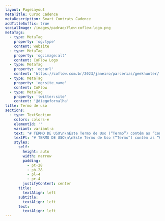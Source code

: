 ```yaml
---
layout: PageLayout
metaTitle: Curso Cadence
metaDescription: Smart Contrats Cadence
addTitleSuffix: true
socialImage: /images/padrao/flow-coflow-logo.png
metaTags:
  - type: MetaTag
    property: 'og:type'
    content: website
  - type: MetaTag
    property: 'og:image:alt'
    content: CoFlow Logo
  - type: MetaTag
    property: 'og:url'
    content: 'https://coflow.com.br/2023/janeiro/parcerias/geekhunter/'
  - type: MetaTag
    property: 'og:site_name'
    content: CoFlow
  - type: MetaTag
    property: 'twitter:site'
    content: '@diegofornalha'
title: Termo de uso
sections:
  - type: TextSection
    colors: colors-e
    elementId: ''
    variant: variant-a
    text: "# TERMO DE USO\n\nEste Termo de Uso (“Termo”) contém as “Condições Gerais de Uso”, dos serviços oferecidos pela Coflow, sociedade empresária limitada, constituída e existente de acordo com as leis da República Federativa do Brasil, doravante denominada simplesmente “Coflow”, por meio do site www.coflow.com.br\n\nEste Termo foi elaborado em conformidade com a Lei nº 8.078/90 (Código de Defesa do Consumidor), a Lei nº 12.965/14 (Marco Civil da Internet), a Lei Geral de Proteção de Dados (Lei º 13.709/18) e o Decreto 7.962/2013.\n\nATENÇÃO: LEIA ESTE “TERMO” CUIDADOSAMENTE ANTES DE EFETUAR O CADASTRO NA “Coflow”. QUALQUER PESSOA, LEGALMENTE CAPAZ QUE UTILIZE OS SERVIÇOS DA “Coflow” DECLARA ACEITAR ESTE “TERMO” E TODAS AS POLÍTICAS E PRINCÍPIOS QUE O REGEM.\n\nA UTILIZAÇÃO DOS SERVIÇOS OFERECIDOS PELA “Coflow” IMPLICA NA IMEDIATA DECLARAÇÃO DE ANUÊNCIA DESTE “TERMO” E SEU CONTEÚDO. ESTE “TERMO” CONSTITUI UM DOCUMENTO EXCLUSIVO ENTRE “Coflow” E SEUS “USUÁRIOS”, SUBSTITUINDO, DESTE MODO, TODOS OS ACORDOS, REPRESENTAÇÕES, GARANTIAS E ENTENDIMENTOS ANTERIORES COM RELAÇÃO À “Coflow”, SEUS CONTEÚDOS, PRODUTOS OU SERVIÇOS FORNECIDOS POR OU POR MEIO DA “PLATAFORMA”.\n\nOS “USUÁRIOS” MENORES DE 18 ANOS DE IDADE SOMENTE PODERÃO EFETUAR O REGISTRO OU CADASTRO NA “PLATAFORMA” DESDE QUE DEVIDAMENTE REPRESENTADOS OU ASSISTIDOS, CONFORME PREVISTO NOS ARTS. 1.634 E 1.690 DO CÓDIGO CIVIL, POR SEUS REPRESENTANTES OU ASSISTENTES LEGAIS, DEVENDO ESSES SEREM RESPONSÁVEIS NA ESFERA CÍVEL POR TODO E QUALQUER ATO PRATICADO PELOS MENORES QUANDO DA UTILIZAÇÃO DESTA “PLATAFORMA”.\n\nOS REPRESENTANTES LEGAIS SERÃO RESPONSÁVEIS, POR TODO E QUALQUER ATO ILÍCITO OU CRIMINOSO PRATICADO PELOS MENORES QUANDO DA UTILIZAÇÃO DA “PLATAFORMA”.\n\nEste Termo está disponível ao final da página principal do Site e no link Termo de Uso, para verificação de qualquer consumidor, independentemente de cadastro prévio na PLATAFORMA.\n\nCaso deseje se cadastrar, acessar e utilizar as demais páginas ou recursos da PLATAFORMA, leia atentamente as condições abaixo e confirme sua anuência ao se registrar na PLATAFORMA:\n\n# 1.DOS TERMOS DEFINIDOS\n\nAs palavras em letra maiúscula utilizadas no texto deste TERMO terão o significado abaixo, quando um significado não lhe for atribuído no próprio texto. Os termos utilizados no singular ou no plural terão o mesmo significado.\n\n# 2.COMO FUNCIONA A PLATAFORMA?\n\nA PLATAFORMA consiste em um serviço especializado com objetivo de distribuição de conteúdos relacionados a educação, onde temos uma serie de videos gravados e conteudos ao vivo para o usuário.\n\n# 3.DO CADASTRO E DA UTILIZAÇÃO DA PLATAFORMA\n\n3.1.Somente as pessoas físicas que tenham plena capacidade legal estão autorizadas a participar da PLATAFORMA. Pessoas que não gozem dessa capacidade, dentre estas os menores de idade, deverão estar assistidos por seu representante legal.\_\_\n\n3.2.Somente terão acesso à PLATAFORMA os USUÁRIOS que aceitarem o presente TERMO e efetuarem seu cadastro na PLATAFORMA. Ao cadastrar-se, o USUÁRIO concorda que forneceu informações verídicas, completas e atualizadas, conforme solicitado no formulário inicialmente preenchido, não estando a Coflow obrigada a fiscalizar ou controlar a veracidade das informações fornecidas. O USUÁRIO responsabiliza-se, civil e criminalmente, pela veracidade das informações prestadas à Coflow.\_\n\n3.2.1.Ao cadastrar-se o USUÁRIO concorda em receber mensagens, e-mails, SMS ou qualquer outra forma de comunicação sobre os SERVIÇOS prestados pela Coflow. O USUÁRIO poderá descadastrar-se ou desabilitar os serviços de mensagem a qualquer momento por meio de solicitação escrita ao seguinte endereço de e-mail: suporte@coflow.com.br\n\n3.2.2.A Coflow se reserva ainda o direito de utilizar todos os meios legais e possíveis para identificar seus USUÁRIOS, bem como de solicitar, a qualquer momento, dados adicionais e documentos que considere necessários, a seu exclusivo critério, com a finalidade de verificar os dados cadastrais informados.\n\n3.3.A Coflow não se responsabiliza por qualquer dano que resulte da divulgação da senha do USUÁRIO a terceiros. O USUÁRIO será o único responsável pela guarda da senha de acesso à PLATAFORMA.\n\n3.3.1.É vedada a transferência, cessão, comodato ou qualquer tipo de empréstimo, por qualquer forma, do cadastro do USUÁRIO a terceiros. O cadastro do USUÁRIO é pessoal e intransferível.\n\n# 4.DA LICENÇA\n\n4.1.A Coflow concede ao USUÁRIO uma licença limitada, pessoal, não exclusiva, não transferível, não comercial e plenamente revogável, para usar a PLATAFORMA em seu celular ou computador em conformidade com as condições previstas neste TERMO. A Coflow reserva a si todos os direitos à PLATAFORMA não expressamente concedidos aqui.\n\n4.2.A Coflow não se responsabiliza por danos sofridos pelo USUÁRIO em razão de cópia, transferência, distribuição ou qualquer outra forma de utilização de conteúdo protegido disponibilizado na PLATAFORMA.\n\n4.3.O USUÁRIO cede à Coflow, por definitiva transferência, em caráter não exclusivo, todos os direitos e faculdades que no seu conjunto constituem o direito de imagem do USUÁRIO bem como de qualquer conteúdo criado no âmbito da PLATAFORMA, em todos os seus aspectos, manifestações e aplicações diretas ou indiretas, processos de reprodução e divulgação ou extensões e ampliações, com todas as faculdades de exploração comercial e industrial que forem necessárias para o exercício dos direitos cedidos, tanto no Brasil quanto no exterior.\n\n4.4.Ao utilizar a PLATAFORMA ora licenciada de acordo com os termos e condições deste TERMO, o USUÁRIO concorda com as regras de seu funcionamento e todas as suas funcionalidades.\n\n# 5.DA LIMITAÇÃO DE RESPONSABILIDADE\n\n5.1.A Coflow não garante ou atesta a veracidade das informações fornecidas por seus USUÁRIOS.\n\n5.2.O USUÁRIO é o único responsável pelas informações e opiniões divulgadas na PLATAFORMA.\n\n5.3.A Coflow não garante que a PLATAFORMA estará disponível ininterruptamente, que estará sempre livre de erros, não podendo, por conseguinte, ser responsabilizada por danos causados aos USUÁRIOS em virtude de qualquer interrupção no funcionamento da PLATAFORMA.\n\n5.4.O USUÁRIO concorda também que a Coflow não responderá por quaisquer danos ou prejuízos causados a seu aparelho celular ou qualquer outro equipamento eletrônico, como resultado do uso da PLATAFORMA.\n\n5.5.A Coflow não será responsável por erros ou inconsistências no fornecimento de informações por outros sistemas independentes.\n\n5.6.O USUÁRIO concorda em indenizar e/ou isentar a Coflow e seus representantes em caso de quaisquer reclamações, processos, perdas, responsabilidades, danos e despesas, incluindo honorários advocatícios razoáveis e custas judiciais resultantes dos danos que causar à Coflow.\n\n5.7.A Coflow não se responsabiliza pelo conteúdo da Coflow, pelas comunicações estabelecidas entre os USUÁRIOS, nem garante ou faz qualquer representação relativa à precisão, aos resultados prováveis ou à confiabilidade do uso dos materiais em seu site ou de outra forma relacionado a esses materiais ou em sites vinculados a este site.\n\n5.8.Os materiais exibidos no site da Coflow podem incluir erros técnicos, tipográficos ou fotográficos. Coflow não garante que qualquer material em seu site seja preciso, completo ou atual. Coflow pode fazer alterações nos materiais contidos em seu site a qualquer momento, sem aviso prévio.\n\n# 6.OBRIGAÇÕES, RESPONSABILIDADES E RISCOS DO USUÁRIO\n\n6.1.O USUÁRIO atesta que utiliza os serviços da PLATAFORMA por sua livre e desimpedida escolha e reconhece e aceita como de sua inteira responsabilidade e risco a utilização da PLATAFORMA.\_\n\n6.2.O USUÁRIO deverá utilizar os cuidados necessários quanto à divulgação de quaisquer informações pessoais que sejam públicas ou visíveis a outros USUÁRIOS para resguardar-se de roubos, furtos, dentre outros crimes.\n\n6.3.O USUÁRIO reconhece e declara que compreende e tem consciência de todos os riscos envolvidos na utilização da PLATAFORMA e na contratação dos serviços, se comprometendo a tomar os cuidados razoavelmente esperados de alguém que utiliza um serviço dessa natureza.\n\n6.3.1.O USUÁRIO reconhece que o cadastro de Coflow, implica na revelação de todas as informações apostas no Coflow pelo próprio USUÁRIO para Coflow.\n\n6.3.2.O USUÁRIO tem ciência de que as informações disponibilizadas no site poderão ser compartilhadas com as EMPRESAS, sem necessidade de concordância ou manifestação expressa.\n\n6.4.Coflow não analisou todos os sites vinculados ao seu site e não é responsável pelo conteúdo de nenhum site vinculado. A inclusão de qualquer link não implica endosso por Coflow do site. O uso de qualquer site vinculado é por conta e risco do usuário.\n\n# 7.DAS VIOLAÇÕES E EXCLUSÃO DOS SERVIÇOS\n\n7.1.A Coflow poderá remover, bloquear, excluir do seu sistema qualquer conteúdo considerado, a seu exclusivo critério, como ilegal, ofensivo, calunioso, difamatório, pornográfico, obsceno ou ainda que viole qualquer conteúdo de propriedade autoral ou intelectual, ressaltando que condutas consideradas reprováveis, a exclusivo critério do Coflow, poderão resultar no cancelamento e bloqueio da conta do USUÁRIO, sem prejuízo da tomada de quaisquer medidas legais cabíveis para reparação de eventuais danos, apuração de responsabilidade e/ou qualquer outra hipótese que demande atuação judicial, administrativa ou policial.\n\n7.2.Qualquer ação descrita na cláusula anterior, quando efetuada pela Coflow, será precedida por uma notificação por e-mail para que o USUÁRIO esteja devidamente informado sobre as ações tomadas pela Coflow.\n\n7.3.Em caso de qualquer ato ilícito ou criminoso, assédio, ou qualquer outro ato ou omissão que possa causar dano ao USUÁRIO, a Coflow deverá ser comunicada imediatamente sobre o ocorrido para que possa tomar as medidas que considerar necessárias. Em hipótese alguma a Coflow poderá divulgar informações pessoais de seus USUÁRIOS em virtude de solicitação do USUÁRIO que alegar ter sido lesado por outro USUÁRIO, exceto mediante apresentação da correspondente solicitação pela autoridade legal competente no uso de suas atribuições. Orientamos, portanto, que o USUÁRIO lesado informe o ocorrido para as autoridades competentes para que estas tomem as medidas necessárias para resolução do problema.\n\n7.4.A Coflow poderá notificar, suspender ou cancelar, temporária ou definitivamente, a conta de um USUÁRIO, a qualquer tempo, e tomar as medidas legais cabíveis, inclusive encaminhar os dados pertinentes à autoridade competente para que esta tome as medidas legais cabíveis, caso: (i) constate a violação de quaisquer das declarações, garantias e obrigações que constam deste TERMO ou de quaisquer políticas e regras adjacentes a ele; (ii) suspeite que estejam sendo praticados atos fraudulentos ou dolosos; ou (iii) suspeite que as atividades e atitudes tenham causado ou possam vir a causar algum dano a terceiros ou à própria Coflow, a seu exclusivo critério. O USUÁRIO não fará jus a qualquer indenização ou compensação pelo cancelamento ou suspensão de sua conta na PLATAFORMA.\n\n# 8.DA COBRANÇA DO SERVIÇO\n\n8.1.Os SERVIÇOS serão oferecidos aos USUÁRIOS da seguinte maneira:\n\nVia plataforma digital (Aplicativo e Site), e-mails e outros canais de comunicação.\n\n# 9.CONDIÇÕES GERAIS\n\n9.1.A Coflow concede ao USUÁRIO uma licença limitada, pessoal, não exclusiva, não transferível, não comercial e plenamente revogável, para usar o SITE em seu celular ou computador em conformidade com as condições previstas neste TERMO. A Coflow reserva-se todos os direitos ao SITE não expressamente concedidos aqui.\n\n9.2.A disponibilização do site tem prazo indeterminado, podendo ser suspensa ou interrompida a qualquer tempo, independente de notificação prévia.\n\n9.3.Este TERMO não gera nenhum contrato de sociedade, de mandato, franquia ou relação de trabalho entre a Coflow e os USUÁRIOS.\n\n9.4.Este TERMO pode ser modificado pela Coflow a qualquer momento, de forma unilateral. As modificações entrarão em vigor automaticamente na data da publicação da nova versão do TERMO no SITE, devendo ficar disponível a todos os USUÁRIOS.\n\n9.5.Este TERMO será regido e interpretado de acordo com as leis da República Federativa do Brasil e quaisquer disputas oriundas do presente Termo que não puderem ser amigavelmente solucionadas pelas Partes, deverão ser submetidas ao foro da Comarca do Rio de Janeiro, Estado do Rio de Janeiro.\n\n9.6.Ao cadastrar-se como USUÁRIO no SITE e aceitar eletronicamente o presente TERMO, por meio do clique no botão “Aceito os termos de uso”, o USUÁRIO declara automaticamente e incondicionalmente estar de acordo com este TERMO e todas as demais políticas e regras disponibilizadas no SITE.\n\n9.7.Caso qualquer cláusula, termo ou disposição deste TERMO seja declarada nula, tal nulidade não afetará quaisquer outras cláusulas, termos ou disposições aqui contidas, as quais permanecerão em pleno vigor e efeito.\n\n9.8.A tolerância por qualquer uma das Partes com relação a qualquer violação do presente TERMO ou sua omissão no exercício de qualquer direito outorgado pelo mesmo, não será considerado como novação ou renúncia em relação a qualquer violação futura, seja semelhante ou não, ou ao exercício por qualquer uma das partes de qualquer direito futuro conferido por este TERMO.\n\n9.9.O USUÁRIO concorda que os logotipos, marcas, insígnias, fotos, imagens, descrições, textos, layout, símbolos, sinais distintivos, manual(ais) e quaisquer outros materiais correlatos ao SITE e/ou do APLICATIVO da Coflow, constituem, conforme o caso, direitos autorais, segredos de negócio, e/ou direitos de propriedade da Coflow, sendo tais direitos protegidos pela legislação nacional e internacional aplicável à propriedade intelectual e autoral, especialmente no tocante às Leis nºs 9.279/96, 9.609/98 e 9.610/98.\n\n9.10.Este TERMO supera quaisquer acordos, verbais ou escritos, anteriormente mantidos entre as Partes.\n\nCaso reste qualquer dúvida a respeito do conteúdo do presente instrumento, por favor, contate:\n\n\_\n\nCOFLOW\n\nTel.: +55 (21) 997806363\n\nEmail: suporte@coflow.com.br\n"
    textPt: "# TERMO DE USO\n\nEste Termo de Uso (“Termo”) contém as “Condições Gerais de Uso”, dos serviços oferecidos pela Coflow, sociedade empresária limitada, constituída e existente de acordo com as leis da República Federativa do Brasil, com sede na Rua Arizona nº 1366, cj 82, CEP: 04567-900, Cidade Monções, São Paulo – SP, inscrita no CNPJ/ME sob nº 33.229.343/0001-81 doravante denominada simplesmente “Coflow”, por meio do site www.coflow.com.br\n\nEste Termo foi elaborado em conformidade com a Lei nº 8.078/90 (Código de Defesa do Consumidor), a Lei nº 12.965/14 (Marco Civil da Internet), a Lei Geral de Proteção de Dados (Lei º 13.709/18) e o Decreto 7.962/2013.\n\nATENÇÃO: LEIA ESTE “TERMO” CUIDADOSAMENTE ANTES DE EFETUAR O CADASTRO NA “Coflow”. QUALQUER PESSOA, LEGALMENTE CAPAZ QUE UTILIZE OS SERVIÇOS DA “Coflow” DECLARA ACEITAR ESTE “TERMO” E TODAS AS POLÍTICAS E PRINCÍPIOS QUE O REGEM.\n\nA UTILIZAÇÃO DOS SERVIÇOS OFERECIDOS PELA “Coflow” IMPLICA NA IMEDIATA DECLARAÇÃO DE ANUÊNCIA DESTE “TERMO” E SEU CONTEÚDO. ESTE “TERMO” CONSTITUI UM DOCUMENTO EXCLUSIVO ENTRE “Coflow” E SEUS “USUÁRIOS”, SUBSTITUINDO, DESTE MODO, TODOS OS ACORDOS, REPRESENTAÇÕES, GARANTIAS E ENTENDIMENTOS ANTERIORES COM RELAÇÃO À “Coflow”, SEUS CONTEÚDOS, PRODUTOS OU SERVIÇOS FORNECIDOS POR OU POR MEIO DA “PLATAFORMA”.\n\nOS “USUÁRIOS” MENORES DE 18 ANOS DE IDADE SOMENTE PODERÃO EFETUAR O REGISTRO OU CADASTRO NA “PLATAFORMA” DESDE QUE DEVIDAMENTE REPRESENTADOS OU ASSISTIDOS, CONFORME PREVISTO NOS ARTS. 1.634 E 1.690 DO CÓDIGO CIVIL, POR SEUS REPRESENTANTES OU ASSISTENTES LEGAIS, DEVENDO ESSES SEREM RESPONSÁVEIS NA ESFERA CÍVEL POR TODO E QUALQUER ATO PRATICADO PELOS MENORES QUANDO DA UTILIZAÇÃO DESTA “PLATAFORMA”.\n\nOS REPRESENTANTES LEGAIS SERÃO RESPONSÁVEIS, POR TODO E QUALQUER ATO ILÍCITO OU CRIMINOSO PRATICADO PELOS MENORES QUANDO DA UTILIZAÇÃO DA “PLATAFORMA”.\n\nEste Termo está disponível ao final da página principal do Site e no link Termo de Uso, para verificação de qualquer consumidor, independentemente de cadastro prévio na PLATAFORMA.\n\nCaso deseje se cadastrar, acessar e utilizar as demais páginas ou recursos da PLATAFORMA, leia atentamente as condições abaixo e confirme sua anuência ao se registrar na PLATAFORMA:\n\n# 1.DOS TERMOS DEFINIDOS\n\nAs palavras em letra maiúscula utilizadas no texto deste TERMO terão o significado abaixo, quando um significado não lhe for atribuído no próprio texto. Os termos utilizados no singular ou no plural terão o mesmo significado.\n\n# 2.COMO FUNCIONA A PLATAFORMA?\n\nA PLATAFORMA consiste em um serviço especializado com objetivo de distribuição de conteúdos relacionados a educação, onde temos uma serie de videos gravados e conteudos ao vivo para o usuário.\n\n# 3.DO CADASTRO E DA UTILIZAÇÃO DA PLATAFORMA\n\n3.1.Somente as pessoas físicas que tenham plena capacidade legal estão autorizadas a participar da PLATAFORMA. Pessoas que não gozem dessa capacidade, dentre estas os menores de idade, deverão estar assistidos por seu representante legal.\_\_\n\n3.2.Somente terão acesso à PLATAFORMA os USUÁRIOS que aceitarem o presente TERMO e efetuarem seu cadastro na PLATAFORMA. Ao cadastrar-se, o USUÁRIO concorda que forneceu informações verídicas, completas e atualizadas, conforme solicitado no formulário inicialmente preenchido, não estando a Coflow obrigada a fiscalizar ou controlar a veracidade das informações fornecidas. O USUÁRIO responsabiliza-se, civil e criminalmente, pela veracidade das informações prestadas à Coflow.\_\n\n3.2.1.Ao cadastrar-se o USUÁRIO concorda em receber mensagens, e-mails, SMS ou qualquer outra forma de comunicação sobre os SERVIÇOS prestados pela Coflow. O USUÁRIO poderá descadastrar-se ou desabilitar os serviços de mensagem a qualquer momento por meio de solicitação escrita ao seguinte endereço de e-mail: suporte@coflow.com.br\n\n3.2.2.A Coflow se reserva ainda o direito de utilizar todos os meios legais e possíveis para identificar seus USUÁRIOS, bem como de solicitar, a qualquer momento, dados adicionais e documentos que considere necessários, a seu exclusivo critério, com a finalidade de verificar os dados cadastrais informados.\n\n3.3.A Coflow não se responsabiliza por qualquer dano que resulte da divulgação da senha do USUÁRIO a terceiros. O USUÁRIO será o único responsável pela guarda da senha de acesso à PLATAFORMA.\n\n3.3.1.É vedada a transferência, cessão, comodato ou qualquer tipo de empréstimo, por qualquer forma, do cadastro do USUÁRIO a terceiros. O cadastro do USUÁRIO é pessoal e intransferível.\n\n# 4.DA LICENÇA\n\n4.1.A Coflow concede ao USUÁRIO uma licença limitada, pessoal, não exclusiva, não transferível, não comercial e plenamente revogável, para usar a PLATAFORMA em seu celular ou computador em conformidade com as condições previstas neste TERMO. A Coflow reserva a si todos os direitos à PLATAFORMA não expressamente concedidos aqui.\n\n4.2.A Coflow não se responsabiliza por danos sofridos pelo USUÁRIO em razão de cópia, transferência, distribuição ou qualquer outra forma de utilização de conteúdo protegido disponibilizado na PLATAFORMA.\n\n4.3.O USUÁRIO cede à Coflow, por definitiva transferência, em caráter não exclusivo, todos os direitos e faculdades que no seu conjunto constituem o direito de imagem do USUÁRIO bem como de qualquer conteúdo criado no âmbito da PLATAFORMA, em todos os seus aspectos, manifestações e aplicações diretas ou indiretas, processos de reprodução e divulgação ou extensões e ampliações, com todas as faculdades de exploração comercial e industrial que forem necessárias para o exercício dos direitos cedidos, tanto no Brasil quanto no exterior.\n\n4.4.Ao utilizar a PLATAFORMA ora licenciada de acordo com os termos e condições deste TERMO, o USUÁRIO concorda com as regras de seu funcionamento e todas as suas funcionalidades.\n\n# 5.DA LIMITAÇÃO DE RESPONSABILIDADE\n\n5.1.A Coflow não garante ou atesta a veracidade das informações fornecidas por seus USUÁRIOS.\n\n5.2.O USUÁRIO é o único responsável pelas informações e opiniões divulgadas na PLATAFORMA.\n\n5.3.A Coflow não garante que a PLATAFORMA estará disponível ininterruptamente, que estará sempre livre de erros, não podendo, por conseguinte, ser responsabilizada por danos causados aos USUÁRIOS em virtude de qualquer interrupção no funcionamento da PLATAFORMA.\n\n5.4.O USUÁRIO concorda também que a Coflow não responderá por quaisquer danos ou prejuízos causados a seu aparelho celular ou qualquer outro equipamento eletrônico, como resultado do uso da PLATAFORMA.\n\n5.5.A Coflow não será responsável por erros ou inconsistências no fornecimento de informações por outros sistemas independentes.\n\n5.6.O USUÁRIO concorda em indenizar e/ou isentar a Coflow e seus representantes em caso de quaisquer reclamações, processos, perdas, responsabilidades, danos e despesas, incluindo honorários advocatícios razoáveis e custas judiciais resultantes dos danos que causar à Coflow.\n\n5.7.A Coflow não se responsabiliza pelo conteúdo da Coflow, pelas comunicações estabelecidas entre os USUÁRIOS, nem garante ou faz qualquer representação relativa à precisão, aos resultados prováveis ou à confiabilidade do uso dos materiais em seu site ou de outra forma relacionado a esses materiais ou em sites vinculados a este site.\n\n5.8.Os materiais exibidos no site da Coflow podem incluir erros técnicos, tipográficos ou fotográficos. Coflow não garante que qualquer material em seu site seja preciso, completo ou atual. Coflow pode fazer alterações nos materiais contidos em seu site a qualquer momento, sem aviso prévio.\n\n# 6.OBRIGAÇÕES, RESPONSABILIDADES E RISCOS DO USUÁRIO\n\n6.1.O USUÁRIO atesta que utiliza os serviços da PLATAFORMA por sua livre e desimpedida escolha e reconhece e aceita como de sua inteira responsabilidade e risco a utilização da PLATAFORMA.\_\n\n6.2.O USUÁRIO deverá utilizar os cuidados necessários quanto à divulgação de quaisquer informações pessoais que sejam públicas ou visíveis a outros USUÁRIOS para resguardar-se de roubos, furtos, dentre outros crimes.\n\n6.3.O USUÁRIO reconhece e declara que compreende e tem consciência de todos os riscos envolvidos na utilização da PLATAFORMA e na contratação dos serviços, se comprometendo a tomar os cuidados razoavelmente esperados de alguém que utiliza um serviço dessa natureza.\n\n6.3.1.O USUÁRIO reconhece que o cadastro de Coflow, implica na revelação de todas as informações apostas no Coflow pelo próprio USUÁRIO para Coflow.\n\n6.3.2.O USUÁRIO tem ciência de que as informações disponibilizadas no site poderão ser compartilhadas com as EMPRESAS, sem necessidade de concordância ou manifestação expressa.\n\n6.4.Coflow não analisou todos os sites vinculados ao seu site e não é responsável pelo conteúdo de nenhum site vinculado. A inclusão de qualquer link não implica endosso por Coflow do site. O uso de qualquer site vinculado é por conta e risco do usuário.\n\n# 7.DAS VIOLAÇÕES E EXCLUSÃO DOS SERVIÇOS\n\n7.1.A Coflow poderá remover, bloquear, excluir do seu sistema qualquer conteúdo considerado, a seu exclusivo critério, como ilegal, ofensivo, calunioso, difamatório, pornográfico, obsceno ou ainda que viole qualquer conteúdo de propriedade autoral ou intelectual, ressaltando que condutas consideradas reprováveis, a exclusivo critério do Coflow, poderão resultar no cancelamento e bloqueio da conta do USUÁRIO, sem prejuízo da tomada de quaisquer medidas legais cabíveis para reparação de eventuais danos, apuração de responsabilidade e/ou qualquer outra hipótese que demande atuação judicial, administrativa ou policial.\n\n7.2.Qualquer ação descrita na cláusula anterior, quando efetuada pela Coflow, será precedida por uma notificação por e-mail para que o USUÁRIO esteja devidamente informado sobre as ações tomadas pela Coflow.\n\n7.3.Em caso de qualquer ato ilícito ou criminoso, assédio, ou qualquer outro ato ou omissão que possa causar dano ao USUÁRIO, a Coflow deverá ser comunicada imediatamente sobre o ocorrido para que possa tomar as medidas que considerar necessárias. Em hipótese alguma a Coflow poderá divulgar informações pessoais de seus USUÁRIOS em virtude de solicitação do USUÁRIO que alegar ter sido lesado por outro USUÁRIO, exceto mediante apresentação da correspondente solicitação pela autoridade legal competente no uso de suas atribuições. Orientamos, portanto, que o USUÁRIO lesado informe o ocorrido para as autoridades competentes para que estas tomem as medidas necessárias para resolução do problema.\n\n7.4.A Coflow poderá notificar, suspender ou cancelar, temporária ou definitivamente, a conta de um USUÁRIO, a qualquer tempo, e tomar as medidas legais cabíveis, inclusive encaminhar os dados pertinentes à autoridade competente para que esta tome as medidas legais cabíveis, caso: (i) constate a violação de quaisquer das declarações, garantias e obrigações que constam deste TERMO ou de quaisquer políticas e regras adjacentes a ele; (ii) suspeite que estejam sendo praticados atos fraudulentos ou dolosos; ou (iii) suspeite que as atividades e atitudes tenham causado ou possam vir a causar algum dano a terceiros ou à própria Coflow, a seu exclusivo critério. O USUÁRIO não fará jus a qualquer indenização ou compensação pelo cancelamento ou suspensão de sua conta na PLATAFORMA.\n\n# 8.DA COBRANÇA DO SERVIÇO\n\n8.1.Os SERVIÇOS serão oferecidos aos USUÁRIOS da seguinte maneira:\n\nVia plataforma digital (Aplicativo e Site), e-mails e outros canais de comunicação.\n\n# 9.CONDIÇÕES GERAIS\n\n9.1.A Coflow concede ao USUÁRIO uma licença limitada, pessoal, não exclusiva, não transferível, não comercial e plenamente revogável, para usar o SITE em seu celular ou computador em conformidade com as condições previstas neste TERMO. A Coflow reserva-se todos os direitos ao SITE não expressamente concedidos aqui.\n\n9.2.A disponibilização do site tem prazo indeterminado, podendo ser suspensa ou interrompida a qualquer tempo, independente de notificação prévia.\n\n9.3.Este TERMO não gera nenhum contrato de sociedade, de mandato, franquia ou relação de trabalho entre a Coflow e os USUÁRIOS.\n\n9.4.Este TERMO pode ser modificado pela Coflow a qualquer momento, de forma unilateral. As modificações entrarão em vigor automaticamente na data da publicação da nova versão do TERMO no SITE, devendo ficar disponível a todos os USUÁRIOS.\n\n9.5.Este TERMO será regido e interpretado de acordo com as leis da República Federativa do Brasil e quaisquer disputas oriundas do presente Termo que não puderem ser amigavelmente solucionadas pelas Partes, deverão ser submetidas ao foro da Comarca do Rio de Janeiro, Estado do Rio de Janeiro.\n\n9.6.Ao cadastrar-se como USUÁRIO no SITE e aceitar eletronicamente o presente TERMO, por meio do clique no botão “Aceito os termos de uso”, o USUÁRIO declara automaticamente e incondicionalmente estar de acordo com este TERMO e todas as demais políticas e regras disponibilizadas no SITE.\n\n9.7.Caso qualquer cláusula, termo ou disposição deste TERMO seja declarada nula, tal nulidade não afetará quaisquer outras cláusulas, termos ou disposições aqui contidas, as quais permanecerão em pleno vigor e efeito.\n\n9.8.A tolerância por qualquer uma das Partes com relação a qualquer violação do presente TERMO ou sua omissão no exercício de qualquer direito outorgado pelo mesmo, não será considerado como novação ou renúncia em relação a qualquer violação futura, seja semelhante ou não, ou ao exercício por qualquer uma das partes de qualquer direito futuro conferido por este TERMO.\n\n9.9.O USUÁRIO concorda que os logotipos, marcas, insígnias, fotos, imagens, descrições, textos, layout, símbolos, sinais distintivos, manual(ais) e quaisquer outros materiais correlatos ao SITE e/ou do APLICATIVO da Coflow, constituem, conforme o caso, direitos autorais, segredos de negócio, e/ou direitos de propriedade da Coflow, sendo tais direitos protegidos pela legislação nacional e internacional aplicável à propriedade intelectual e autoral, especialmente no tocante às Leis nºs 9.279/96, 9.609/98 e 9.610/98.\n\n9.10.Este TERMO supera quaisquer acordos, verbais ou escritos, anteriormente mantidos entre as Partes.\n\nCaso reste qualquer dúvida a respeito do conteúdo do presente instrumento, por favor, contate:\n\n\_\n\nCOFLOW\n\nTel.: +55 (21) 997806363\n\nEmail: suporte@coflow.com.br\n\n"
    styles:
      self:
        height: auto
        width: narrow
        padding:
          - pt-28
          - pb-28
          - pl-4
          - pr-4
        justifyContent: center
      title:
        textAlign: left
      subtitle:
        textAlign: left
      text:
        textAlign: left
---
```

